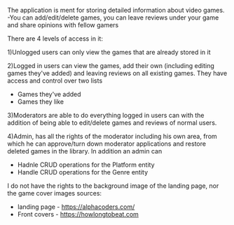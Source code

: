 The application is ment for storing detailed information about video games. 
-You can add/edit/delete games, you can leave reviews under your game and share opinions with fellow gamers 

There are 4 levels of access in it:

1)Unlogged users can only view the games that are already stored in it

2)Logged in users can view the games, add their own (including editing games they've added) and leaving reviews on all existing games. They have access and control over two lists
- Games they've added
- Games they like

3)Moderators are able to do everything logged in users can with the addition of being able to edit/delete games and reviews of normal users.

4)Admin, has all the rights of the moderator including his own area, from which he can approve/turn down moderator applications and restore deleted games in the library. In addition an admin can 
- Hadnle CRUD operations for the Platform entity
- Handle CRUD operations for the Genre entity 

I do not have the rights to the background image of the landing page, nor the game cover images
sources:
- landing page - https://alphacoders.com/
- Front covers - https://howlongtobeat.com

